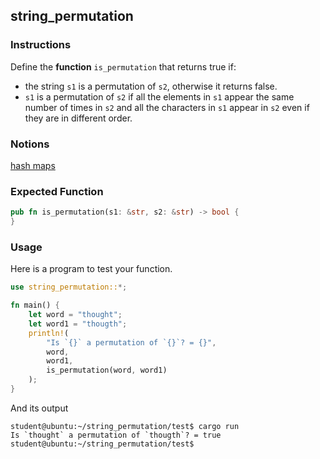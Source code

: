## string_permutation

### Instructions

Define the **function** `is_permutation` that returns true if:

- the string `s1` is a permutation of `s2`, otherwise it returns false.
- `s1` is a permutation of `s2` if all the elements in `s1` appear the same number of times in `s2` and all the characters in `s1` appear in `s2` even if they are in different order.

### Notions

[hash maps](https://doc.rust-lang.org/book/ch08-03-hash-maps.html)

### Expected Function

```rust
pub fn is_permutation(s1: &str, s2: &str) -> bool {
}
```

### Usage

Here is a program to test your function.

```rust
use string_permutation::*;

fn main() {
	let word = "thought";
	let word1 = "thougth";
	println!(
		"Is `{}` a permutation of `{}`? = {}",
		word,
		word1,
		is_permutation(word, word1)
	);
}
```

And its output

```console
student@ubuntu:~/string_permutation/test$ cargo run
Is `thought` a permutation of `thougth`? = true
student@ubuntu:~/string_permutation/test$
```
